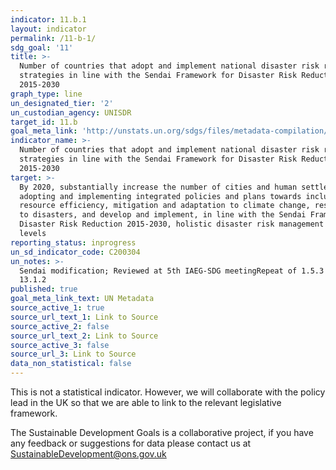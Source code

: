 ```yaml
---
indicator: 11.b.1
layout: indicator
permalink: /11-b-1/
sdg_goal: '11'
title: >-
  Number of countries that adopt and implement national disaster risk reduction
  strategies in line with the Sendai Framework for Disaster Risk Reduction
  2015-2030
graph_type: line
un_designated_tier: '2'
un_custodian_agency: UNISDR
target_id: 11.b
goal_meta_link: 'http://unstats.un.org/sdgs/files/metadata-compilation/Metadata-Goal-11.pdf'
indicator_name: >-
  Number of countries that adopt and implement national disaster risk reduction
  strategies in line with the Sendai Framework for Disaster Risk Reduction
  2015-2030
target: >-
  By 2020, substantially increase the number of cities and human settlements
  adopting and implementing integrated policies and plans towards inclusion,
  resource efficiency, mitigation and adaptation to climate change, resilience
  to disasters, and develop and implement, in line with the Sendai Framework for
  Disaster Risk Reduction 2015-2030, holistic disaster risk management at all
  levels
reporting_status: inprogress
un_sd_indicator_code: C200304
un_notes: >-
  Sendai modification; Reviewed at 5th IAEG-SDG meetingRepeat of 1.5.3 and
  13.1.2
published: true
goal_meta_link_text: UN Metadata
source_active_1: true
source_url_text_1: Link to Source
source_active_2: false
source_url_text_2: Link to Source
source_active_3: false
source_url_3: Link to Source
data_non_statistical: false
---
```


This is not a statistical indicator. However, we will collaborate with the policy lead in the UK so that we are able to link to the relevant legislative framework.

The Sustainable Development Goals is a collaborative project, if you have any feedback or suggestions for data please contact us at <SustainableDevelopment@ons.gov.uk>  

